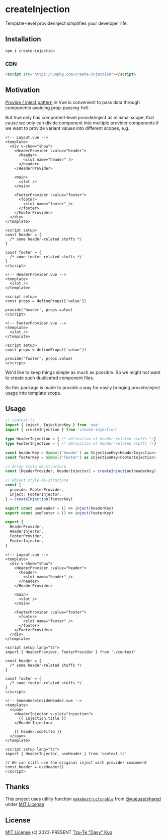 # createInjection

Template-level provide/inject simplifies your developer life.

## Installation

```sh
npm i create-injection
```

### CDN

```html
<script src="https://unpkg.com/create-injection"></script>
```

## Motivation

[Provide / inject pattern](https://www.patterns.dev/vue/provide-inject) in Vue is convenient to pass data through components avoiding prop-passing-hell.

But Vue only has component-level provide/inject as minimal scope, that cause we only can divide component into multiple provider components if we want to provide variant values into different scopes, e.g.

```vue
<!-- Layout.vue -->
<template>
  <div v-show="show">
    <HeaderProvider :value="header">
      <header>
        <slot name="header" />
      </header>
    </HeaderProvider>

    <main>
      <slot />
    </main>

    <FooterProvider :value="footer">
      <footer>
        <slot name="footer" />
      </footer>
    </FooterProvider>
  </div>
</template>

<script setup>
const header = {
  /* some header-related stuffs */
}

const footer = {
  /* some footer-related stuffs */
}
</script>
```

```vue
<!-- HeaderProvider.vue -->
<template>
  <slot />
</template>

<script setup>
const props = defineProps(['value'])

provide('header', props.value)
</script>
```

```vue
<!-- FooterProvider.vue -->
<template>
  <slot />
</template>

<script setup>
const props = defineProps(['value'])

provide('footer', props.value)
</script>
```

We'd like to keep things simple as much as possible. So we might not want to create such duplicated component files.

So this package is made to provide a way for easily bringing provide/inject usage into template scope.

## Usage

```ts
// context.ts
import { inject, InjectionKey } from 'vue'
import { createInjection } from 'create-injection'

type HeaderInjection = { /* definition of header-related stuffs */}
type FooterInjection = { /* definition of header-related stuffs */}

const headerKey = Symbol('header') as InjectionKey<HeaderInjection>
const footerKey = Symbol('footer') as InjectionKey<FooterInjection>

// Array style de-structure
const [HeaderProvider, HeaderInjector] = createInjection(headerKey)

// Object style de-structure
const {
  provide: FooterProvider,
  inject: FooterInjector,
} = createInjection(footerKey)

export const useHeader = () => inject(headerKey)
export const useFooter = () => inject(footerKey)

export {
  HeaderProvider,
  HeaderInjector,
  FooterProvider,
  FooterInjector,
}
```

```vue
<!-- Layout.vue -->
<template>
  <div v-show="show">
    <HeaderProvider :value="header">
      <header>
        <slot name="header" />
      </header>
    </HeaderProvider>

    <main>
      <slot />
    </main>

    <FooterProvider :value="footer">
      <footer>
        <slot name="footer" />
      </footer>
    </FooterProvider>
  </div>
</template>

<script setup lang="ts">
import { HeaderProvider, FooterProvider } from './context'

const header = {
  /* some header-related stuffs */
}

const footer = {
  /* some footer-related stuffs */
}
</script>
```

```vue
<!-- SomewhereInsideHeader.vue -->
<template>
  <span>
    <HeaderInjector v-slot="injection">
      {{ injection.title }}
    </HeaderInjector>

    {{ header.subtitle }}
  </span>
</template>

<script setup lang="ts">
import { HeaderInjector, useHeader } from 'context.ts'

// We can still use the original inject with provider component
const header = useHeader()
</script>
```

## Thanks

This project uses utility function [`makeDestructurable`](./src/makeDestructrable/index.ts) from [@vueuse/shared](https://github.com/vueuse/vueuse/blob/v10.6.1/packages/shared/makeDestructurable/index.ts) under [MIT License](https://github.com/vueuse/vueuse/blob/v10.6.1/LICENSE)

## License

[MIT License](./LICENSE) (c) 2023-PRESENT [Tzu-Te "Davy" Kuo](https://github.com/david50407)
